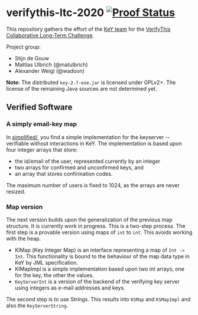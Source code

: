 # verifythis-ltc-2020 [![Proof Status](https://travis-ci.org/KeYProject/verifythis-ltc-2020.svg?branch=master)](https://travis-ci.org/KeYProject/verifythis-ltc-2020)


This repository gathers the effort of the [KeY team](https://key-project.org)
for the [VerifyThis Collaborative Long-Term Challenge](https://verifythis.github.io/).


Project group: 

* Stijn de Gouw
* Mattias Ulbrich (@matulbrich)
* Alexander Weigl (@wadoon)


**Note:** The distributed `key-2.7-exe.jar` is licensed under GPLv2+. The license of the remaining Java sources are not determined yet.

## Verified Software

### A simply email-key map

In [simplified/](simpflified), you find a simple implementation for the
keyserver -- verifiable without interactions in KeY. The implementation
is based upon four integer arrays that store:
* the id/email of the user, represented currently by an integer
* two arrays for confirmed and unconfirmed keys, and
* an array that stores confirmation codes.

The maximum number of users is fixed to 1024, as the arrays are never resized.

### Map version

The next version builds upon the generalization of the previous map structure.
It is currently work in progress. This is a two-step process. The first step is
a provable version using maps of `int` to `int`. This avoids working with the
heap. 

* KIMap (*K*ey *I*nteger Map) is an interface representing a map of `Int ->
  Int`. This functionality is bound to the behaviour of the map data type in KeY
  by JML specification.
* KIMapImpl is a simple implementation based upon two int arrays, one for the
  key, the other the values.
* `KeyServerInt` is a version of the backend of the verifying key server using
  integers as e-mail addresses and keys.

The second step is to use Strings. This results into `KSMap` and `KSMapImpl` and
also the `KeyServerString`.
